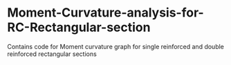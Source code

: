 # Moment-Curvature-analysis-for-RC-Rectangular-section
Contains code for Moment curvature graph for single reinforced and double reinforced rectangular sections
